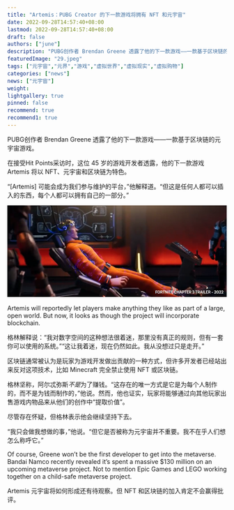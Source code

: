 ```yaml
---
title: "Artemis：PUBG Creator 的下一款游戏将拥有 NFT 和元宇宙"
date: 2022-09-28T14:57:40+08:00
lastmod: 2022-09-28T14:57:40+08:00
draft: false
authors: ["june"]
description: "PUBG创作者 Brendan Greene 透露了他的下一款游戏——一款基于区块链的元宇宙游戏。"
featuredImage: "29.jpeg"
tags: ["元宇宙","元界","游戏","虚拟世界","虚拟现实","虚拟购物"]
categories: ["news"]
news: ["元宇宙"]
weight: 
lightgallery: true
pinned: false
recommend: true
recommend1: true
---
```




PUBG创作者 Brendan Greene 透露了他的下一款游戏——一款基于区块链的元宇宙游戏。

在接受Hit Points采访时，这位 45 岁的游戏开发者透露，他的下一款游戏 Artemis 将以 NFT、元宇宙和区块链为特色。

“[Artemis] 可能会成为我们参与维护的平台，”他解释道。“但这是任何人都可以插入的东西，每个人都可以拥有自己的一部分。”

![PUBG](28.png)



Artemis will reportedly let players make anything they like as part of a large, open world. But now, it looks as though the project will incorporate blockchain.

格林解释说：“我对数字空间的这种想法很着迷，那里没有真正的规则，但有一套你可以使用的系统。”“这让我着迷，现在仍然如此。我从没想过只是走开。”

区块链通常被认为是玩家为游戏开发做出贡献的一种方式，但许多开发者已经站出来反对这项技术，比如 Minecraft 完全禁止使用 NFT 或区块链。

格林坚称，阿尔忒弥斯*不是*为了赚钱。“这存在的唯一方式是它是为每个人制作的，而不是为钱而制作的，”他说。然而，他也证实，玩家将能够通过向其他玩家出售游戏内物品来从他们的创作中“提取价值”。

尽管存在怀疑，但格林表示他会继续坚持下去。

“我只会做我想做的事，”他说。“但它是否被称为元宇宙并不重要。我不在乎人们想怎么称呼它。”

Of course, Greene won’t be the first developer to get into the metaverse. Bandai Namco recently revealed it’s spent a massive $130 million on an upcoming metaverse project. Not to mention Epic Games and LEGO working together on a child-safe metaverse project.

Artemis 元宇宙将如何形成还有待观察。但 NFT 和区块链的加入肯定不会赢得批评。